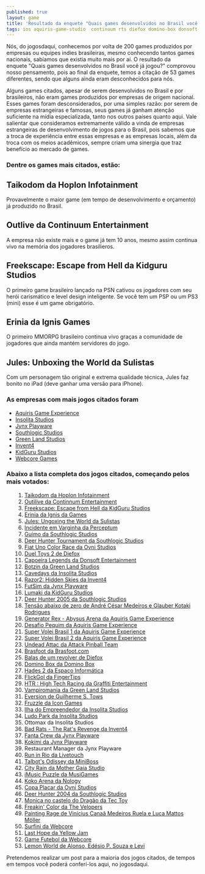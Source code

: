 ```yaml
---
published: true
layout: game
title: 'Resultado da enquete "Quais games desenvolvidos no Brasil você já jogou?"'
tags: ios aquiris-game-studio  continuum rts diefox domino-box donsoft-entertainment erinia espaco-informatica fingertips graffiti-entertainment green-land-studios hoplon icon-games invent4 sulistas jynx-playware kidguru-studios nology livetouch miniboss mmorpg mother-gaia-studio musigames ovni-studios perceptum southlogic-studios tec-toy the-velopers webcore yellow-jam ps3 psp ttomax FPS
---
```

Nós, do jogosdaqui, conhecemos por volta de 200 games produzidos por empresas ou equipes indies brasileiras, mesmo conhecendo tantos games nacionais, sabíamos que existia muito mais por ai. O resultado da enquete "Quais games desenvolvidos no Brasil você já jogou?" comprovou nosso pensamento, pois ao final da enquete, temos a citação de 53 games diferentes, sendo que alguns ainda eram desconhecidos para nós.

Alguns games citados, apesar de serem desenvolvidos no Brasil e por brasileiros, não eram games produzidos por empresas de origem nacional. Esses games foram desconsiderados, por uma simples razão: por serem de empresas estrangeiras e famosas, seus games já ganham atenção suficiente na mídia especializada, tanto nos outros países quanto aqui. Vale salientar que consideramos extremamente válido a vinda de empresas estrangeiras de desenvolvimento de jogos para o Brasil, pois sabemos que a troca de experiência entre essas empresas e as empresas locais, além da troca com os meios acadêmicos, sempre criam uma sinergia que traz benefício ao mercado de games.
### Dentre os games mais citados, estão:

## Taikodom da Hoplon Infotainment
Provavelmente o maior game (em tempo de desenvolvimento e orçamento) já produzido no Brasil.


## Outlive da Continuum Entertainment
A empresa não existe mais e o game já tem 10 anos, mesmo assim continua vivo na memória dos jogadores brasilieros.


## Freekscape: Escape from Hell da Kidguru Studios
O primeiro game brasileiro lançado na PSN cativou os jogadores com seu herói carismático e level design inteligente. Se você tem um PSP ou um PS3 (mini) esse é um game obrigatório.


## Erinia da Ignis Games
O primeiro MMORPG brasileiro continua vivo graças a comunidade de jogadores que ainda mantém servidores do jogo.


## Jules: Unboxing the World da Sulistas
Com um personagem tão original e extrema qualidade técnica, Jules faz bonito no iPad (deve ganhar uma versão para iPhone).


### As empresas com mais jogos citados foram
<ul>
	<li><a href="http://www.aquiris.com.br/pt/home/" target="_blank">Aquiris Game Experience</a>
</li>
	<li><a href="http://www.insolitastudios.com/pt/default.asp" target="_blank">Insolita Studios</a>
</li>
	<li><a href="http://www.jynxplayware.com.br/" target="_blank">Jynx Playware</a>
</li>
	<li><a href="http://pt.wikipedia.org/wiki/Southlogic" target="_blank">Southlogic Studios</a>
</li>
	<li><a href="http://www.greenlandstudios.com/" target="_blank">Green Land Studios</a>
</li>
	<li><a href="http://www.invent4.com/index-p.htm" target="_blank">Invent4</a>
</li>
	<li><a href="http://www.kidgurustudios.com/" target="_blank">KidGuru Studios</a>
</li>
	<li><a href="http://www.webcoregames.com.br/" target="_blank">Webcore Games</a>
</li>
</ul>

### Abaixo a lista completa dos jogos citados, começando pelos mais votados:
<ol>
<ol>
	<li style="list-style-type: decimal;"><a href="http://www.taikodom.com.br/" target="_blank">Taikodom da Hoplon Infotainment</a>
</li>
	<li style="list-style-type: decimal;"><a href="http://www.continuum.com.br/" target="_blank">Outilive da Continnum Entertainment</a>
</li>
	<li style="list-style-type: decimal;"><a href="http://www.freekscape.com/" target="_blank">Freekscape: Escape from Hell da KidGuru Studios</a>
</li>
	<li style="list-style-type: decimal;"><a href="http://erinia.com.br/" target="_blank">Erinia da Ignis da Games</a>
</li>
	<li style="list-style-type: decimal;"><a href="http://www.julesunboxingtheworld.com/" target="_blank">Jules: Ungoxing the World da Sulistas</a>
</li>
	<li style="list-style-type: decimal;"><a href="http://www.perceptum.com/indexp.htm" target="_blank">Incidente em Varginha da Perceptum</a>
</li>
	<li style="list-style-type: decimal;"><a href="http://pt.wikipedia.org/wiki/Guimo" target="_blank">Guimo da Southlogic Studios</a>
</li>
	<li style="list-style-type: decimal;"><a href="http://www.atari.com/games/deer_hunter_tournament" target="_blank">Deer Hunter Tournament da Southlogic Studios</a>
</li>
	<li style="list-style-type: decimal;"><a href="http://www.ovnistudios.com/pt/colorrace" target="_blank">Fiat Uno Color Race da Ovni Studios</a>
</li>
	<li style="list-style-type: decimal;"><a href="http://dueltoys.com/" target="_blank">Duel Toys 2 de Diefox</a>
</li>
	<li style="list-style-type: decimal;"><a href="http://capoeiralegends.com.br/" target="_blank">Capoeira Legends da Donsoft Entertainment</a>
</li>
	<li style="list-style-type: decimal;"><a href="http://www.botzin.net" target="_blank">Botzin da Green Land Studios</a>
</li>
	<li style="list-style-type: decimal;"><a href="http://www.cavedays.net/" target="_blank">Cavedays da Insolita Studios</a>
</li>
	<li style="list-style-type: decimal;"><a href="http://www.invent4.com/razor2/index-p.htm" target="_blank">Razor2: Hidden Skies da Invent4</a>
</li>
	<li style="list-style-type: decimal;"><a href="http://pt.wikipedia.org/wiki/FutSim" target="_blank">FutSim da Jynx Playware</a>
</li>
	<li style="list-style-type: decimal;"><a href="http://www.mylumaki.com/" target="_blank">Lumaki da KidGuru Studios</a>
</li>
	<li style="list-style-type: decimal;"><a href="http://pt.wikipedia.org/wiki/Deer_Hunter_2005" target="_blank">Deer Hunter 2005 da Southlogic Studios</a>
</li>
	<li style="list-style-type: decimal;"><a href="http://www.baixaki.com.br/download/tensao-abaixo-de-zero.htm" target="_blank">Tensão abaixo de zero de André César Medeiros e Glauber Kotaki Rodrigues</a>
</li>
	<li style="list-style-type: decimal;"><a href="http://www.cartoonnetwork.com/games/generatorrex/abysusarena/" target="_blank">Generator Rex - Abysus Arena da Aquiris Game Experience</a>
</li>
	<li style="list-style-type: decimal;"><a href="http://www.aquiris.com.br/pt/games/detalhes/index.php?id=36" target="_blank">Desafio Pequim da Aquiris Game Experience</a>
</li>
	<li style="list-style-type: decimal;"><a href="http://www.aquiris.com.br/pt/games/detalhes/index.php?id=2" target="_blank">Super Volei Brasil 1 da Aquiris Game Experience</a>
</li>
	<li style="list-style-type: decimal;"><a href="http://www.aquiris.com.br/pt/games/detalhes/index.php?id=1" target="_blank">Super Volei Brasil 2 da Aquiris Game Experience</a>
</li>
	<li style="list-style-type: decimal;"><a href="http://www.attackpinball.net/" target="_blank">Undead Attac da Attack Pinball Team</a>
<span style="white-space: pre;"> </span></li>
	<li style="list-style-type: decimal;"><a href="http://www.brasfoot.com/" target="_blank">Brasfoot da Brasfoot.com</a>
</li>
	<li style="list-style-type: decimal;"><a href="http://bulletsofarevolver.blogspot.com/" target="_blank">Balas de um revolver de Diefox</a>
</li>
	<li style="list-style-type: decimal;"><a href="http://www.domino-box.com/br/" target="_blank">Domino Box da Domino Box</a>
</li>
	<li style="list-style-type: decimal;"><a href="http://www.espacoinf.com/hade.html" target="_blank">Hades 2 da Espaço Informática</a>
</li>
	<li style="list-style-type: decimal;"><a href="http://www.flickgol.com/" target="_blank">FlickGol da FingerTips</a>
</li>
	<li style="list-style-type: decimal;"><a href="http://www.graffitientertainment.com/index.php/games/hightechracing" target="_blank">HTR : High Tech Racing da Graffiti Entertainment</a>
</li>
	<li style="list-style-type: decimal;"><a href="http://pt.wikipedia.org/wiki/Vampiromania" target="_blank">Vampiromania da Green Land Studios</a>
</li>
	<li style="list-style-type: decimal;"><a href="http://store.steampowered.com/app/33680/" target="_blank">Eversion de Guilherme S. Tows</a>
</li>
	<li style="list-style-type: decimal;"><a href="http://www.icongames.com.br/fruzzle-pt.htm" target="_blank">Fruzzle da Icon Games</a>
</li>
	<li style="list-style-type: decimal;"><a href="http://www.ilhadoempreendedor.com.br/" target="_blank">Ilha do Empreendedor da Insolita Studios</a>
</li>
	<li style="list-style-type: decimal;"><a href="http://www.ludopark.com.br/" target="_blank">Ludo Park da Insolita Studios</a>
</li>
	<li style="list-style-type: decimal;">Ottomax da Insolita Studios</li>
	<li style="list-style-type: decimal;"><a href="http://www.invent4.com/rats/">Bad Rats - The Rat's Revenge da Invent4</a>
</li>
	<li style="list-style-type: decimal;"><a href="http://maisdiversao.fanta.com.br/figurinhas/#/-jogo" target="_blank">Fanta Crew da Jynx Playware</a>
</li>
	<li style="list-style-type: decimal;"><a href="http://www.notdoppler.com/kokimi.php" target="_blank">Kokimi da Jynx Playware</a>
</li>
	<li style="list-style-type: decimal;">Restaurant Manager da Jynx Playware</li>
	<li style="list-style-type: decimal;"><a href="http://www.livetouch.com.br/Templates/portfolio_RiR.html" target="_blank">Run in Rio da Livetouch</a>
</li>
	<li style="list-style-type: decimal;"><a href="http://studiominiboss.blogspot.com/" target="_blank">Talbot's Odissey da MiniBoss</a>
</li>
	<li style="list-style-type: decimal;"><a href="http://www.mothergaia.com.br/portugues/cityrain.php" target="_blank">City Rain da Mother Gaia Studio</a>
</li>
	<li style="list-style-type: decimal;"><a href="http://www.musigames.com/imusic-puzzle.html" target="_blank">iMusic Puzzle da MusiGames</a>
</li>
	<li style="list-style-type: decimal;"><a href="http://sites.google.com/site/nologygames/koko-arena" target="_blank">Koko Arena da Nology</a>
</li>
	<li style="list-style-type: decimal;"><a href="http://www.ovnistudios.com/pt/placarcup" target="_blank">Copa Placar da Ovni Studios</a>
</li>
	<li style="list-style-type: decimal;"><a href="http://pt.wikipedia.org/wiki/Deer_Hunter_2004" target="_blank">Deer Hunter 2004 da Southlogic Studios</a>
</li>
	<li style="list-style-type: decimal;"><a href="http://pt.wikipedia.org/wiki/Mônica_no_Castelo_do_Dragão " target="_blank">Monica no castelo do Dragão da Tec Toy</a>
</li>
	<li style="list-style-type: decimal;"><a href="http://www.thevelopers.webs.com/" target="_blank">Freakin' Color da The Velopers</a>
</li>
	<li style="list-style-type: decimal;"><a href="http://www.indiepubgames.com/game/Painting_Rage" target="_blank">Painting Rage de Vinícius Canaã Medeiros Ruela e Luca Mattos Möller</a>
</li>
	<li style="list-style-type: decimal;"><a href="http://www.webcore.com.br/portfolio/detalhes.php/surfinia" target="_blank">Surfini da Webcore</a>
</li>
	<li style="list-style-type: decimal;"><a href="http://lasthopegame.wordpress.com/" target="_blank">Last Hope da Yellow Jam</a>
</li>
	<li style="list-style-type: decimal;"><a href="http://www.webcoregames.com.br/case/gamefutebol_redeglobo.html" target="_blank">Game Futebol da Webcore</a>
</li>
	<li style="list-style-type: decimal;"><a href="http://www.edesiopereira.com.br/jogos/lemonworld.htm " target="_blank">Lemon World de Alonso, Edésio P. Souza e Levi</a>
</li>
</ol>
</ol>
 

Pretendemos realizar um post para a maioria dos jogos citados, de tempos em tempos você poderá conferí-los aqui, no jogosdaqui.